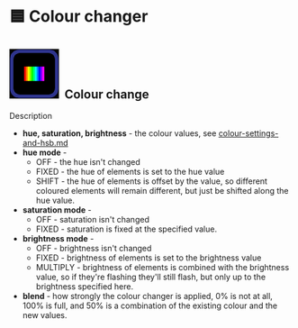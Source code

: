 # 🟦 Colour changer

## <img src="../.gitbook/assets/image.png" alt="" data-size="line">  Colour change

&#x20;Description

* **hue, saturation, brightness** - the colour values, see [colour-settings-and-hsb.md](fundamentals/colour-settings-and-hsb.md "mention")&#x20;
* **hue mode** -&#x20;
  * OFF - the hue isn't changed
  * FIXED - the hue of elements is set to the hue value
  * SHIFT - the hue of elements is offset by the value, so different coloured elements will remain different, but just be shifted along the hue value.&#x20;
* **saturation mode** -&#x20;
  * OFF - saturation isn't changed
  * FIXED - saturation is fixed at the specified value.&#x20;
* **brightness mode** -
  * OFF - brightness isn't changed
  * FIXED - brightness of elements is set to the brightness value
  * MULTIPLY - brightness of elements is combined with the brightness value, so if they're flashing they'll still flash, but only up to the brightness specified here.&#x20;
* **blend** - how strongly the colour changer is applied, 0% is not at all, 100% is full, and 50% is a combination of the existing colour and the new values.&#x20;

